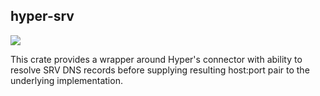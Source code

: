 ﻿## hyper-srv
 [![](https://travis-ci.org/mahou-shoujo/hyper-srv-rs.svg)](https://travis-ci.org/mahou-shoujo/hyper-srv-rs)

This crate provides a wrapper around Hyper's connector with ability to
resolve SRV DNS records before supplying resulting host:port pair to the underlying implementation.
